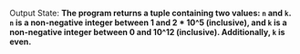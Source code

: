 Output State: **The program returns a tuple containing two values: `n` and `k`. `n` is a non-negative integer between 1 and 2 * 10^5 (inclusive), and `k` is a non-negative integer between 0 and 10^12 (inclusive). Additionally, `k` is even.**